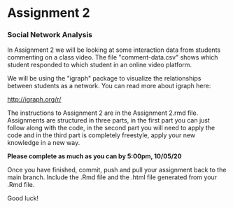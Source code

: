 # Assignment 2
### Social Network Analysis

In Assignment 2 we will be looking at some interaction data from students commenting on a class video. The file "comment-data.csv" shows which student responded to which student in an online video platform.

We will be using the "igraph" package to visualize the relationships between students as a network. You can read more about igraph here:

http://igraph.org/r/

The instructions to Assignment 2 are in the Assignment 2.rmd file. Assignments are structured in three parts, in the first part you can just follow along with the code, in the second part you will need to apply the code and in the third part is completely freestyle, apply your new knowledge in a new way. 

**Please complete as much as you can by 5:00pm, 10/05/20**

Once you have finished, commit, push and pull your assignment back to the main branch. Include the .Rmd file and the .html file generated from your .Rmd file.

Good luck!
